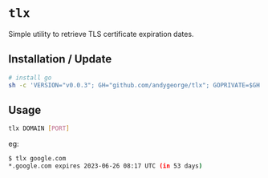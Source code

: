 # `tlx`

Simple utility to retrieve TLS certificate expiration dates.

## Installation / Update

```sh
# install go
sh -c 'VERSION="v0.0.3"; GH="github.com/andygeorge/tlx"; GOPRIVATE=$GH go install -v $GH@$VERSION'
```

## Usage

```sh
tlx DOMAIN [PORT]
```

eg:

```sh
$ tlx google.com
*.google.com expires 2023-06-26 08:17 UTC (in 53 days)
```
